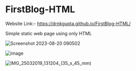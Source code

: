 # FirstBlog-HTML
Website Link:- 
https://drnkgupta.github.io/FirstBlog-HTML/

Simple static web page using only HTML

![Screenshot 2023-08-20 090502](https://github.com/DrNKGupta/FirstBlog-HTML/assets/98959174/720ef0cf-331a-410a-9274-821cb04bebf2)


![image](https://github.com/DrNKGupta/FirstBlog-HTML/assets/98959174/b7906def-f476-4ce8-a0dc-2d7a52de54dc)



![IMG_25032019_131204_(35_x_45_mm)](https://github.com/DrNKGupta/FirstBlog-HTML/assets/98959174/ef57b249-ef33-4ba7-8c37-a0bd6f1d174e)
